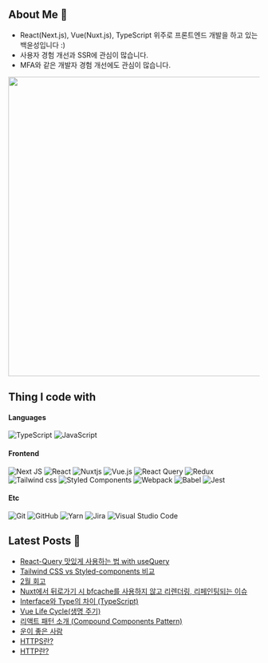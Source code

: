 ## About Me 👋
- React(Next.js), Vue(Nuxt.js), TypeScript 위주로 프론트엔드 개발을 하고 있는 백윤성입니다 :)
- 사용자 경험 개선과 SSR에 관심이 많습니다.
- MFA와 같은 개발자 경험 개선에도 관심이 많습니다.

<img width="600px" src="https://cr-ss-service.azurewebsites.net/api/ScreenShot?widget=summary&username=bysxx"/>

## Thing I code with
#### Languages
![TypeScript](https://img.shields.io/badge/typescript-%23007ACC.svg?style=for-the-badge&logo=typescript&logoColor=white)
![JavaScript](https://img.shields.io/badge/javascript-%23323330.svg?style=for-the-badge&logo=javascript&logoColor=%23F7DF1E)

#### Frontend
![Next JS](https://img.shields.io/badge/Next-black?style=for-the-badge&logo=next.js&logoColor=white)
![React](https://img.shields.io/badge/react-%2320232a.svg?style=for-the-badge&logo=react&logoColor=%2361DAFB)
![Nuxtjs](https://img.shields.io/badge/Nuxt-002E3B?style=for-the-badge&logo=nuxtdotjs&logoColor=#00DC82)
![Vue.js](https://img.shields.io/badge/vuejs-%2335495e.svg?style=for-the-badge&logo=vuedotjs&logoColor=%234FC08D)
![React Query](https://img.shields.io/badge/-React%20Query-FF4154?style=for-the-badge&logo=react%20query&logoColor=white)
![Redux](https://img.shields.io/badge/redux-%23593d88.svg?style=for-the-badge&logo=redux&logoColor=white)
![Tailwind css](https://img.shields.io/badge/Tailwind%20CSS-06B6D4?style=for-the-badge&logo=Tailwind%20CSS&logoColor=white)
![Styled Components](https://img.shields.io/badge/styled--components-DB7093?style=for-the-badge&logo=styled-components&logoColor=white)
![Webpack](https://img.shields.io/badge/webpack-%238DD6F9.svg?style=for-the-badge&logo=webpack&logoColor=black)
![Babel](https://img.shields.io/badge/Babel-F9DC3e?style=for-the-badge&logo=babel&logoColor=black)
![Jest](https://img.shields.io/badge/-jest-%23C21325?style=for-the-badge&logo=jest&logoColor=white)

#### Etc
![Git](https://img.shields.io/badge/git-%23F05033.svg?style=for-the-badge&logo=git&logoColor=white)
![GitHub](https://img.shields.io/badge/github-%23121011.svg?style=for-the-badge&logo=github&logoColor=white)
![Yarn](https://img.shields.io/badge/yarn-%232C8EBB.svg?style=for-the-badge&logo=yarn&logoColor=white)
![Jira](https://img.shields.io/badge/jira-%230A0FFF.svg?style=for-the-badge&logo=jira&logoColor=white)
![Visual Studio Code](https://img.shields.io/badge/Visual%20Studio%20Code-0078d7.svg?style=for-the-badge&logo=visual-studio-code&logoColor=white)

## Latest Posts 📰
- [React-Query 맛있게 사용하는 법 with useQuery](https://bysxx.tistory.com/16)
- [Tailwind CSS vs Styled-components 비교](https://bysxx.tistory.com/15)
- [2월 회고](https://bysxx.tistory.com/14)
- [Nuxt에서 뒤로가기 시 bfcache를 사용하지 않고 리렌더링, 리페인팅되는 이슈](https://bysxx.tistory.com/13)
- [Interface와 Type의 차이 (TypeScript)](https://bysxx.tistory.com/12)
- [Vue Life Cycle(생명 주기)](https://bysxx.tistory.com/11)
- [리액트 패턴 소개 (Compound Components Pattern)](https://bysxx.tistory.com/10)
- [운이 좋은 사람](https://bysxx.tistory.com/9)
- [HTTPS란?](https://bysxx.tistory.com/8)
- [HTTP란?](https://bysxx.tistory.com/7)
